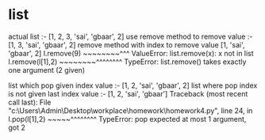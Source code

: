 # list
actual list :- [1, 2, 3, 'sai', 'gbaar', 2]
use remove method to remove value :-  [1, 3, 'sai', 'gbaar', 2]
remove method with index to remove value  [1, 'sai', 'gbaar', 2]
l.remove(9)
    ~~~~~~~~^^^
ValueError: list.remove(x): x not in list
l.remove(l[1],2)
    ~~~~~~~~^^^^^^^^
TypeError: list.remove() takes exactly one argument (2 given)

list which pop given index value :-  [1, 2, 'sai', 'gbaar', 2]
list where pop index is not given last index value :- [1, 2, 'sai', 'gbaar']
Traceback (most recent call last):
  File "c:\Users\Admin\Desktop\workplace\homework\homework4.py", line 24, in <module>
    l.pop(l[1],2)
    ~~~~~^^^^^^^^
TypeError: pop expected at most 1 argument, got 2
